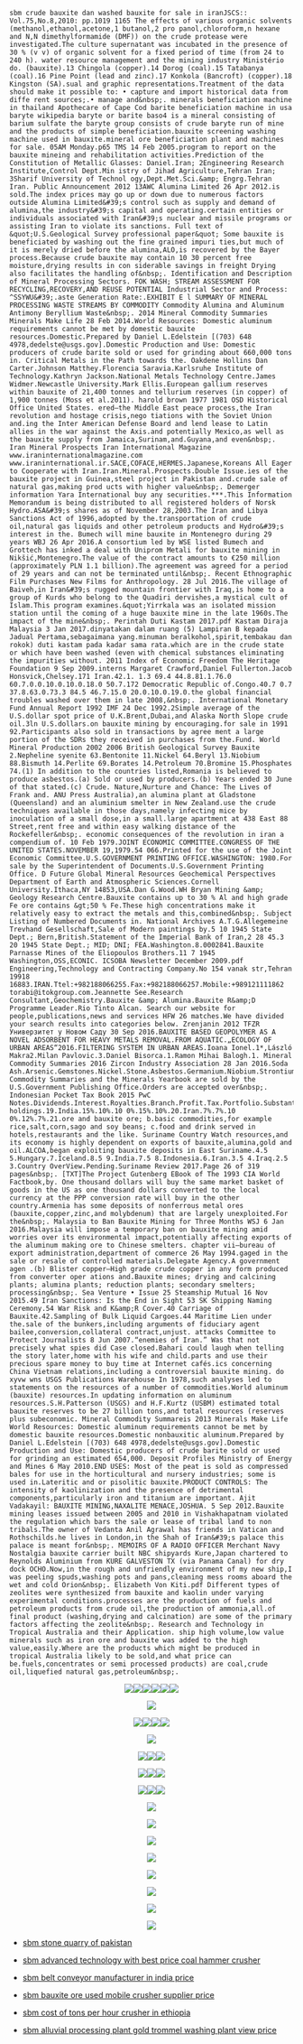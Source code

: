
```
sbm crude bauxite dan washed bauxite for sale in iranJSCS:: Vol.75,No.8,2010: pp.1019 1165 The effects of various organic solvents (methanol,ethanol,acetone,1 butanol,2 pro panol,chloroform,n hexane and N,N dimethylformamide (DMF)) on the crude protease were investigated.The culture supernatant was incubated in the presence of 30 % (v v) of organic solvent for a fixed period of time (from 24 to 240 h). water resource management and the mining industry Ministério do. (bauxite).13 Chingola (copper).14 Dorog (coal).15 Tatabanya (coal).16 Pine Point (lead and zinc).17 Konkola (Bancroft) (copper).18 Kingston (SA).sual and graphic representations.Treatment of the data should make it possible to: • capture and import historical data from diffe rent sources;.• manage and&nbsp;. minerals beneficiation machine in thailand Apothecare of Cape Cod barite beneficiation machine in usa baryte wikipedia baryte or barite baso4 is a mineral consisting of barium sulfate the baryte group consists of crude baryte run of mine and the products of simple beneficiation.bauxite screening washing machine used in bauxite.mineral ore beneficiation plant and machines for sale. 05AM Monday.p65 TMS 14 Feb 2005.program to report on the bauxite mineing and rehabilitation activities.Prediction of the Constitution of Metallic Glasses: Daniel.Iran; 2Engineering Research Institute,Control Dept.Min istry of Jihad Agriculture,Tehran Iran; 3Sharif University of Technol ogy,Dept.Met.Sci.&amp; Engrg.Tehran Iran. Public Announcement 2012 13AWC Alumina Limited 26 Apr 2012.is sold.The index prices may go up or down due to numerous factors outside Alumina Limited&#39;s control such as supply and demand of alumina,the industry&#39;s capital and operating.certain entities or individuals associated with Iran&#39;s nuclear and missile programs or assisting Iran to violate its sanctions. Full text of &quot;U.S.Geological Survey professional paper&quot; Some bauxite is beneficiated by washing out the fine grained impuri ties,but much of it is merely dried before the alumina,ALO,is recovered by the Bayer process.Because crude bauxite may contain 10 30 percent free moisture,drying results in con siderable savings in freight Drying also facilitates the handling of&nbsp;. Identification and Description of Mineral Processing Sectors. FOK WASH; STREAM ASSESSMENT FOR RECYCLING,RECOVERY,AND REUSE POTENTIAL Industrial Sector and Process: ^SSYWU&#39;.aste Generation Rate:.EXHIBIT E l SUMMARY OF MINERAL PROCESSING WASTE STREAMS BY COMMODITY Commodity Alumina and Aluminum Antimony Beryllium Waste&nbsp;. 2014 Mineral Commodity Summaries Minerals Make Life 28 Feb 2014.World Resources: Domestic aluminum requirements cannot be met by domestic bauxite resources.Domestic.Prepared by Daniel L.Edelstein [(703) 648 4978,dedelste@usgs.gov].Domestic Production and Use: Domestic producers of crude barite sold or used for grinding about 660,000 tons in. Critical Metals in the Path towards the. Oakdene Hollins Dan Carter.Johnson Matthey.Florencia Saravia.Karlsruhe Institute of Technology.Kathryn Jackson.National Metals Technology Centre.James Widmer.Newcastle University.Mark Ellis.European gallium reserves within bauxite of 21,400 tonnes and tellurium reserves (in copper) of 1,900 tonnes (Moss et al.2011). harold brown 1977 1981 OSD Historical Office United States. ered—the Middle East peace process,the Iran revolution and hostage crisis,nego tiations with the Soviet Union and.ing the Inter American Defense Board and lend lease to Latin allies in the war against the Axis.and potentially Mexico,as well as the bauxite supply from Jamaica,Surinam,and.Guyana,and even&nbsp;. Iran Mineral Prospects Iran International Magazine www.iraninternationalmagazine.com www.iraninternational.ir.SACE,COFACE,HERMES.Japanese,Koreans All Eager to Cooperate with Iran.Iran.Mineral.Prospects.Double Issue.ies of the bauxite project in Guinea,steel project in Pakistan and.crude sale of natural gas,making prod ucts with higher value&nbsp;. Demerger information Yara International buy any securities.***.This Information Memorandum is being distributed to all registered holders of Norsk Hydro.ASA&#39;s shares as of November 28,2003.The Iran and Libya Sanctions Act of 1996,adopted by the.transportation of crude oil,natural gas liquids and other petroleum products and Hydro&#39;s interest in the. Bumech will mine bauxite in Montenegro during 29 years WBJ 26 Apr 2016.A consortium led by WSE listed Bumech and Grottech has inked a deal with Uniprom Metali for bauxite mining in Nikšić,Montenegro.The value of the contract amounts to €250 million (approximately PLN 1.1 billion).The agreement was agreed for a period of 29 years and can not be terminated until&nbsp;. Recent Ethnographic Film Purchases New Films for Anthropology. 28 Jul 2016.The village of Baiveh,in Iran&#39;s rugged mountain frontier with Iraq,is home to a group of Kurds who belong to the Quadiri dervishes,a mystical cult of Islam.This program examines.&quot;Yirrkala was an isolated mission station until the coming of a huge bauxite mine in the late 1960s.The impact of the mine&nbsp;. Perintah Duti Kastam 2017.pdf Kastam Diraja Malaysia 3 Jan 2017.dinyatakan dalam ruang (5) Lampiran B kepada Jadual Pertama,sebagaimana yang.minuman beralkohol,spirit,tembakau dan rokok) duti kastam pada kadar sama rata.which are in the crude state or which have been washed (even with chemical substances eliminating the impurities without. 2011 Index of Economic Freedom The Heritage Foundation 9 Sep 2009.interns Margaret Crawford,Daniel Fullerton.Jacob Honsvick,Chelsey.171 Iran.42.1. 1.3 69.4 44.8.81.1.76.0 60.7.0.0.10.0.10.0.18.0 50.7.172 Democratic Republic of.Congo.40.7 0.7 37.8.63.0.73.3 84.5 46.7.15.0 20.0.10.0.19.0.the global financial troubles washed over them in late 2008,&nbsp;. International Monetary Fund Annual Report 1992 IMF 24 Dec 1992.2Simple average of the U.S.dollar spot price of U.K.Brent,Dubai,and Alaska North Slope crude oil.3ln U.S.dollars.on bauxite mining by encouraging.for sale in 1991 92.Participants also sold in transactions by agree ment a large portion of the SDRs they received in purchases from the.Fund. World Mineral Production 2002 2006 British Geological Survey Bauxite 2.Nepheline syenite 63.Bentonite 11.Nickel 64.Beryl 13.Niobium 88.Bismuth 14.Perlite 69.Borates 14.Petroleum 70.Bromine 15.Phosphates 74.(1) In addition to the countries listed,Romania is believed to produce asbestos.(a) Sold or used by producers.(b) Years ended 30 June of that stated.(c) Crude. Nature,Nurture and Chance: The Lives of Frank and. ANU Press Australia),an alumina plant at Gladstone (Queensland) and an aluminium smelter in New Zealand.use the crude techniques available in those days,namely infecting mice by inoculation of a small dose,in a small.large apartment at 438 East 88 Street,rent free and within easy walking distance of the Rockefeller&nbsp;. economic consequences of the revolution in iran a compendium of. 10 Feb 1979.JOINT ECONOMIC COMMITTEE.CONGRESS OF THE UNITED STATES.NOVEMBER 19,1979.54 066.Printed for the use of the Joint Economic Committee.U.S.GOVERNMENT PRINTING OFFICE.WASHINGTON: 1980.For sale by the Superintendent of Documents.U.S.Government Printing Office. D Future Global Mineral Resources Geochemical Perspectives Department of Earth and Atmospheric Sciences.Cornell University.Ithaca,NY 14853,USA.Dan G.Wood.WH Bryan Mining &amp; Geology Research Centre.Bauxite contains up to 30 % Al and high grade Fe ore contains &gt;50 % Fe.These high concentrations make it relatively easy to extract the metals and this,combined&nbsp;. Subject Listing of Numbered Documents in. National Archives A.T.G.Allegemeine Trevhand Gesellschaft,Sale of Modern paintings by.5 10 1945 State Dept.; Bern,British.Statement of the Imperial Bank of Iran,2 28 45.3 20 1945 State Dept.; MID; DNI; FEA.Washington.8.0002841.Bauxite Parnasse Mines of the Eliopoulos Brothers.11 7 1945 Washington,OSS,ECONIC. ICSOBA Newsletter December 2009.pdf Engineering,Technology and Contracting Company.No 154 vanak str,Tehran 19918 16883.IRAN.Ttel:+982188066255.Fax:+982188066257.Mobile:+989121111862 torabi@itokgroup.com.Jeannette See.Research Consultant,Geochemistry.Bauxite &amp; Alumina.Bauxite R&amp;D Programme Leader.Rio Tinto Alcan. Search our website for people,publications,news and services HFW 26 matches.We have divided your search results into categories below. Zrenjanin 2012 TFZR Универзитет у Новом Саду 30 Sep 2016.BAUXITE BASED GEOPOLYMER AS A NOVEL ADSORBENT FOR HEAVY METALS REMOVAL.FROM AQUATIC.„ECOLOGY OF URBAN AREAS“2016.FILTERING SYSTEM IN URBAN AREAS.Ioana Ionel.1*,László Makra2.Milan Pavlovic.3.Daniel Bisorca.1.Ramon Mihai Balogh.1. Mineral Commodity Summaries 2016 Zircon Industry Association 28 Jan 2016.Soda Ash.Arsenic.Gemstones.Nickel.Stone.Asbestos.Germanium.Niobium.Strontium.Barite.Gold.Nitrogen.Sulfur.Bauxite.Graphite.Palladium.Talc.Beryllium.Mineral Commodity Summaries and the Minerals Yearbook are sold by the U.S.Government Publishing Office.Orders are accepted over&nbsp;. Indonesian Pocket Tax Book 2015 PwC Notes.Dividends.Interest.Royalties.Branch.Profit.Tax.Portfolio.Substantial holdings.19.India.15%.10%.10 0%.15%.10%.20.Iran.7%.7%.10 0%.12%.7%.21.ore and bauxite ore; b.basic commodities,for example rice,salt,corn,sago and soy beans; c.food and drink served in hotels,restaurants and the like. Suriname Country Watch resources,and its economy is highly dependent on exports of bauxite,alumina,gold and oil.ALCOA,began exploiting bauxite deposits in East Suriname.4.5 5.Hungary.7.Iceland.8.5 9.India.7.5 8.Indonesia.6.Iran.3.5 4.Iraq.2.5 3.Country OverView.Pending.Suriname Review 2017.Page 26 of 319 pages&nbsp;. ‎[TXT]‎The Project Gutenberg EBook of The 1993 CIA World Factbook,by. One thousand dollars will buy the same market basket of goods in the US as one thousand dollars converted to the local currency at the PPP conversion rate will buy in the other country.Armenia has some deposits of nonferrous metal ores (bauxite,copper,zinc,and molybdenum) that are largely unexploited.For the&nbsp;. Malaysia to Ban Bauxite Mining for Three Months WSJ 6 Jan 2016.Malaysia will impose a temporary ban on bauxite mining amid worries over its environmental impact,potentially affecting exports of the aluminum making ore to Chinese smelters. chapter vii—bureau of export administration,department of commerce 26 May 1994.gaged in the sale or resale of controlled materials.Delegate Agency.A government agen .(b) Blister copper—High grade crude copper in any form produced from converter oper ations and.Bauxite mines; drying and calcining plants; alumina plants; reduction plants; secondary smelters; processing&nbsp;. Sea Venture • Issue 25 Steamship Mutual 16 Nov 2015.49 Iran Sanctions: Is the End in Sight 53 SK Shipping Naming Ceremony.54 War Risk and K&amp;R Cover.40 Carriage of Bauxite.42.Sampling of Bulk Liquid Cargoes.44 Maritime Lien under the.sale of the bunkers,including arguments of fiduciary agent bailee,conversion,collateral contract,unjust. attacks Committee to Protect Journalists 8 Jun 2007.“enemies of Iran.” Was that not precisely what spies did Case closed.Bahari could laugh when telling the story later,home with his wife and child.parts and use their precious spare money to buy time at Internet cafés.ics concerning China Vietnam relations,including a controversial bauxite mining. do xyvw wns USGS Publications Warehouse In 1978,such analyses led to statements on the resources of a number of commodities.World aluminum (bauxite) resources.In updating information on aluminum resources.S.H.Patterson (USGS) and H.F.Kurtz (USBM) estimated total bauxite reserves to be 27 billion tons,and total resources (reserves plus subeconomic. Mineral Commodity Summareis 2013 Minerals Make Life World Resources: Domestic aluminum requirements cannot be met by domestic bauxite resources.Domestic nonbauxitic aluminum.Prepared by Daniel L.Edelstein [(703) 648 4978,dedelste@usgs.gov].Domestic Production and Use: Domestic producers of crude barite sold or used for grinding an estimated 654,000. Deposit Profiles Ministry of Energy and Mines 6 May 2010.END USES: Most of the peat is sold as compressed bales for use in the horticultural and nursery industries; some is used in.Lateritic and or pisolitic bauxite.PRODUCT CONTROLS: The intensity of kaolinization and the presence of detrimental components,particularly iron and titanium are important. Ajit Vadakayil: BAUXITE MINING,NAXALITE MENACE,JOSHUA. 5 Sep 2012.Bauxite mining leases issued between 2005 and 2010 in Vishakhapatnam violated the regulation which bars the sale or lease of tribal land to non tribals.The owner of Vedanta Anil Agrawal has friends in Vatican and Rothschilds.he lives in London,in the Shah of Iran&#39;s palace this palace is meant for&nbsp;. MEMOIRS OF A RADIO OFFICER Merchant Navy Nostalgia bauxite carrier built NBC shipyards Kure,Japan chartered to Reynolds Aluminium from KURE GALVESTON TX (via Panama Canal) for dry dock OCHO.Now,in the rough and unfriendly environment of my new ship,I was peeling spuds,washing pots and pans,cleaning mess rooms aboard the wet and cold Orion&nbsp;. Elizabeth Von Kiti.pdf Different types of zeolites were synthesized from bauxite and kaolin under varying experimental conditions.processes are the production of fuels and petroleum products from crude oil,the production of ammonia,all.of final product (washing,drying and calcination) are some of the primary factors affecting the zeolite&nbsp;. Research and Technology in Tropical Australia and their Application. ship high volume,low value minerals such as iron ore and bauxite was added to the high value,easily.Where are the products which might be produced in tropical Australia likely to be sold,and what price can be.fuels,concentrates or semi processed products) are coal,crude oil,liquefied natural gas,petroleum&nbsp;. 
```

<div align="center">
  
<a rel="nofollow" href="https://m.shibang-china.com?f=github&k=sbm+crude+bauxite+dan+washed+bauxite+for+sale+in+iran"><img src="https://static.shibang-china.com/en/l.png"></a><img src="https://static.shibang-china.com/en/hw.png"><a rel="nofollow" href="https://m.shibang-china.com/product/?f=github&k=sbm+crude+bauxite+dan+washed+bauxite+for+sale+in+iran"><img src="https://static.shibang-china.com/en/p.png"></a><a rel="nofollow" href="https://m.shibang-china.com/cases/?f=github&k=sbm+crude+bauxite+dan+washed+bauxite+for+sale+in+iran"><img src="https://static.shibang-china.com/en/c.png"></a><a rel="nofollow" href="https://m.shibang-china.com/news/?f=github&k=sbm+crude+bauxite+dan+washed+bauxite+for+sale+in+iran"><img src="https://static.shibang-china.com/en/n.png"></a><a rel="nofollow" href="https://m.shibang-china.com?f=github&k=sbm+crude+bauxite+dan+washed+bauxite+for+sale+in+iran"><img src="https://static.shibang-china.com/en/m.png"></a>

<a rel="nofollow" href="https://m.shibang-china.com/product/?f=github&k=sbm+crude+bauxite+dan+washed+bauxite+for+sale+in+iran"><img src="https://static.shibang-china.com/en/b.jpg"></a>
  
<a rel="nofollow" href="https://m.shibang-china.com/solution-aggregate.html?f=github&k=sbm+crude+bauxite+dan+washed+bauxite+for+sale+in+iran"><img src="https://static.shibang-china.com/en/a.jpg"></a><a rel="nofollow" href="https://m.shibang-china.com/solution-mine.html?f=github&k=sbm+crude+bauxite+dan+washed+bauxite+for+sale+in+iran"><img src="https://static.shibang-china.com/en/m.jpg"></a><a rel="nofollow" href="https://m.shibang-china.com/solution-mill.html?f=github&k=sbm+crude+bauxite+dan+washed+bauxite+for+sale+in+iran"><img src="https://static.shibang-china.com/en/g.jpg"></a><a rel="nofollow" href="https://m.shibang-china.com/solution-epc.html?f=github&k=sbm+crude+bauxite+dan+washed+bauxite+for+sale+in+iran"><img src="https://static.shibang-china.com/en/e.jpg"></a>

<a rel="nofollow" href="https://m.shibang-china.com/product/?f=github&k=sbm+crude+bauxite+dan+washed+bauxite+for+sale+in+iran"><img src="https://static.shibang-china.com/en/a-p.png"></a>

<a rel="nofollow" href="https://m.shibang-china.com/product/crusher/c6x.html?f=github&k=sbm+crude+bauxite+dan+washed+bauxite+for+sale+in+iran"><img src="https://static.shibang-china.com/en/j.jpg"></a><a rel="nofollow" href="https://m.shibang-china.com/product/crusher/ci5x.html?f=github&k=sbm+crude+bauxite+dan+washed+bauxite+for+sale+in+iran"><img src="https://static.shibang-china.com/en/i.jpg"></a><a rel="nofollow" href="https://m.shibang-china.com/product/crusher/hst.html?f=github&k=sbm+crude+bauxite+dan+washed+bauxite+for+sale+in+iran"><img src="https://static.shibang-china.com/en/c.jpg"></a>

<a rel="nofollow" href="https://m.shibang-china.com/product/mill/mtw.html?f=github&k=sbm+crude+bauxite+dan+washed+bauxite+for+sale+in+iran"><img src="https://static.shibang-china.com/en/mtw.jpg"></a><a rel="nofollow" href="https://m.shibang-china.com/product/mill/scm.html?f=github&k=sbm+crude+bauxite+dan+washed+bauxite+for+sale+in+iran"><img src="https://static.shibang-china.com/en/scm.jpg"></a><a rel="nofollow" href="https://m.shibang-china.com/product/mill/lm.html?f=github&k=sbm+crude+bauxite+dan+washed+bauxite+for+sale+in+iran"><img src="https://static.shibang-china.com/en/lm.jpg"></a>

<a rel="nofollow" href="https://m.shibang-china.com/product/sand/vsi6x.html?f=github&k=sbm+crude+bauxite+dan+washed+bauxite+for+sale+in+iran"><img src="https://static.shibang-china.com/en/6x.jpg"></a><a rel="nofollow" href="https://m.shibang-china.com/product/sand/vu.html?f=github&k=sbm+crude+bauxite+dan+washed+bauxite+for+sale+in+iran"><img src="https://static.shibang-china.com/en/vu.jpg"></a><a rel="nofollow" href="https://m.shibang-china.com/product/mobile/klun.html?f=github&k=sbm+crude+bauxite+dan+washed+bauxite+for+sale+in+iran"><img src="https://static.shibang-china.com/en/k.jpg"></a>

<a rel="nofollow" href="https://m.shibang-china.com/cases/?f=github&k=sbm+crude+bauxite+dan+washed+bauxite+for+sale+in+iran"><img src="https://static.shibang-china.com/en/case.png"></a>

<a rel="nofollow" href="https://m.shibang-china.com/cases/aggregate/202.html?f=github&k=sbm+crude+bauxite+dan+washed+bauxite+for+sale+in+iran"><img src="https://static.shibang-china.com/en/c-1.jpg"></a>

<a rel="nofollow" href="https://m.shibang-china.com/cases/aggregate/203.html?f=github&k=sbm+crude+bauxite+dan+washed+bauxite+for+sale+in+iran"><img src="https://static.shibang-china.com/en/c-2.jpg"></a>

<a rel="nofollow" href="https://m.shibang-china.com/cases/mill/123.html?f=github&k=sbm+crude+bauxite+dan+washed+bauxite+for+sale+in+iran"><img src="https://static.shibang-china.com/en/c-3.jpg"></a>

<a rel="nofollow" href="https://m.shibang-china.com/contact_us.html?f=github&k=sbm+crude+bauxite+dan+washed+bauxite+for+sale+in+iran"><img src="https://static.shibang-china.com/en/contact.png"></a>

<a rel="nofollow" href="https://swt.shibang-china.com/?f=github&k=sbm+crude+bauxite+dan+washed+bauxite+for+sale+in+iran"><img src="https://static.shibang-china.com/en/chat.png"></a>

<a rel="nofollow" href="https://whatsapp.shibangsoft.com/WhatsApp.php?f=github&k=sbm+crude+bauxite+dan+washed+bauxite+for+sale+in+iran"><img src="https://static.shibang-china.com/en/whatsapp.png"></a>

<a rel="nofollow" href="https://m.shibang-china.com/?f=github&k=sbm+crude+bauxite+dan+washed+bauxite+for+sale+in+iran"><img src="https://static.shibang-china.com/en/website.png"></a>

</div>


* [sbm stone quarry of pakistan](sbm%20stone%20quarry%20of%20pakistan.md)

* [sbm advanced technology with best price coal hammer crusher](sbm%20advanced%20technology%20with%20best%20price%20coal%20hammer%20crusher.md)

* [sbm belt conveyor manufacturer in india price](sbm%20belt%20conveyor%20manufacturer%20in%20india%20price.md)

* [sbm bauxite ore used mobile crusher supplier price](sbm%20bauxite%20ore%20used%20mobile%20crusher%20supplier%20price.md)

* [sbm cost of tons per hour crusher in ethiopia](sbm%20cost%20of%20tons%20per%20hour%20crusher%20in%20ethiopia.md)

* [sbm alluvial processing plant gold trommel washing plant view price](sbm%20alluvial%20processing%20plant%20gold%20trommel%20washing%20plant%20view%20price.md)